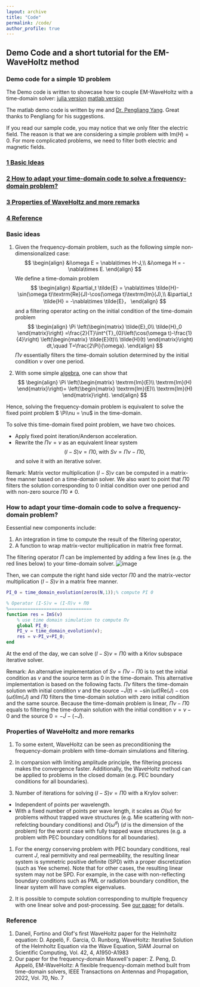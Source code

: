 ```yaml
---
layout: archive
title: "Code"
permalink: /code/
author_profile: true
---
```


## Demo Code and a short tutorial for the EM-WaveHoltz method

### Demo code for a simple 1D problem
The Demo code is written to showcase how to couple EM-WaveHoltz with a time-domain solver:
[julia version](https://zhichaopengmath.github.io/files/WaveHoltz_1D_Demo.zip) [matlab version](https://zhichaopengmath.github.io/files/WaveHoltz_yang.m) 

The matlab demo code is written by me and [Dr. Pengliang Yang](https://yangpl.wordpress.com/). Great thanks to Pengliang for his suggestions.

If you read our sample code, you may notice that we only fiter the electric field. The reason is that we are considering a simple problem with $\textrm{Im}(H)=0$. For more complicated problems, we need to filter both electric and magnetic fields.

### [1 Basic Ideas](#BasicIdeas)

### [2 How to adapt your time-domain code to solve a frequency-domain problem?](#Implementation)

### [3 Properties of WaveHoltz and more remarks](#Properties)

### [4 Reference](#Reference)

<a name="BasicIdeas"></a>
### Basic ideas
1. Given the frequency-domain problem, such as the following simple non-dimensionalized case:
$$
\begin{align}
&i\omega E = \nabla\times H-J,\\
&i\omega H = -\nabla\times E.
\end{align}
$$
We define a time-domain problem
$$
\begin{align}
&\partial_t \tilde{E} =  \nabla\times \tilde{H}- \sin(\omega t)\textrm{Re}(J)-\cos(\omega t)\textrm{Im}(J),\\
&\partial_t \tilde{H} = -\nabla\times \tilde{E}，
\end{align}
$$
and a filtering operator acting on the initial condition of the time-domain problem
$$
\begin{align}
\Pi \left(\begin{matrix}
	    \tilde{E}_0\\
	    \tilde{H}_0
	     \end{matrix}\right)
=\frac{2}{T}\int^{T}_{0}\left(\cos(\omega t)-\frac{1}{4}\right)
\left(\begin{matrix}
	    \tilde{E}(t)\\
	    \tilde{H}(t)
	\end{matrix}\right)
	dt,\quad T=\frac{2\Pi}{\omega}.
\end{align}
$$
$\Pi\nu$ essentially filters the time-domain solution determined by the initial condition $\nu$ over one period.

1. With some simple [algebra](https://zhichaopengmath.github.io/appendix/waveholtz/waveholtz_algebra.pdf), one can show that
$$
\begin{align}
\Pi \left(\begin{matrix}
	\textrm{Im}(E)\\
	\textrm{Im}(H)
\end{matrix}\right)=
\left(\begin{matrix}
	\textrm{Im}(E)\\
	\textrm{Im}(H)
\end{matrix}\right).
\end{align}
$$

Hence, solving the frequency-domain problem is equivalent to solve the fixed point problem 
$ \Pi\nu = \nu$ in the time-domain. 

To solve this time-domain fixed point problem, we have 
two choices.
- Apply fixed point iteration/Anderson acceleration. 
- Rewrite the $\Pi\nu = \nu$ as an equivalent linear system 
$$ (I-S)\nu = \Pi 0,\;\text{with}\;S\nu = \Pi \nu -\Pi 0,$$
and solve it with an iterative solver.

Remark: Matrix vector multiplication $(I-S)\nu$ can be computed in a matrix-free manner based on a time-domain solver.
We also  want to point that $\Pi 0$ filters the solution corresponding to $0$ initial condition over one period and with non-zero source $\Pi 0\neq 0$. 

<a name="Implementation"></a>
### How to adapt your time-domain code to solve a frequency-domain problem?
Eessential new components include:
1. An integration in time to compute the result of the filtering operator, 
1. A function to wrap matrix-vector multiplication in matrix free format.

The filtering operator $\Pi$ can be implemented by adding a few lines (e.g. the red lines below) to your time-domain solver.
![image](https://zhichaopengmath.github.io/files/WaveHoltzDemo.png)

Then, we can compute the right hand side vector $\Pi 0$ and the  matrix-vector multiplication $(I-S)\nu$ in a matrix free manner.
```matlab
PI_0 = time_domain_evolution(zeros(N,1));% compute PI 0

% Operator (I-S)v = (I-Π)v + Π0
%===============================
function res = ImS(v)
    % use time domain simulation to compute Πv
    global PI_0;
    PI_v = time_domain_evolution(v);
    res = v-PI_v+PI_0;
end


```
At the end of the day, we can solve $(I-S)\nu = \Pi 0$ with a Krlov subspace iterative solver.

Remark: An alternative implementation of $S\nu=\Pi\nu-\Pi 0$ is to set the initial condition as $\nu$ and the source term as $0$ in the time-domain. This alternative implementation is based on the following facts. $\Pi \nu$ filters the time-domain solution with initial condition $\nu$ and the source $-\widetilde{J}(t)=-\sin(\omega t)\textrm{Re}(J)-\cos(\omega t)\textrm{Im}(J)$ and $\Pi 0$ filters the time-domain solution with zero initial condition and the same source. Because the time-domain problem is linear, $\Pi \nu -\Pi 0$ equals to filtering the time-domain solution with the initial condition $\nu=\nu-0$ and the source $0=-\widetilde{J}-(-\widetilde{J})$.


<a name="Properties"></a>
### Properties of WaveHoltz and more remarks
1. To some extent, WaveHoltz can be seen as preconditioning the frequency-domain problem with time-domain simulations and filtering.

1. In comparsion with limiting amplitude principle, the filtering process makes the convergence faster. Additionally, the WaveHoltz method can be applied to problems in the closed domain (e.g. PEC boundary conditions for all boundaries). 

1. Number of iterations for solving $(I-S)\nu=\Pi 0$ with a Krylov solver:
- Independent of points per wavelength. 
- With a fixed number of points per wave length, it scales as $O(\omega)$ for problems without trapped wave structures (e.g. Mie scattering with non-refelcting boundary conditions) and $O(\omega^d)$ ($d$ is the dimension of the problem) for the worst case with fully trapped wave structures (e.g. a problem with PEC boundary conditions for all boundaries).

1. For the energy conserving problem with PEC boundary conditions, real current $J$, real permitivity and real permeability, the resulting linear system is symmetric positive definite (SPD) with a proper discretization (such as Yee scheme). Note that for other cases, the resulting linear system may not be SPD. For example, in the case with non-reflecting boundary conditions such as PML or radiation boundary condition, the linear system will have complex eigenvalues. 

1. It is possible to compute solution corresponding to multiple frequency with one linear solve and post-processing. See [our paper](https://arxiv.org/abs/2103.14789) for details.


<a name="Reference"></a>
### Reference
1. Daneil, Fortino and Olof's first WaveHoltz paper for the Helmholtz equation: D. Appel&ouml;, F. Garcia, O. Runborg,  WaveHoltz: Iterative Solution of the Helmholtz Equation via the Wave Equation, SIAM Journal on Scientific Computing, Vol. 42, 4, A1950-A1983
1. Our paper for the frequency-domain Maxwell's paper: Z. Peng, D. Appel&ouml;, EM-WaveHoltz: A flexible frequency-domain method built from time-domain solvers, IEEE Transactions on Antennas and Propagation, 2022, Vol. 70, No. 7  
